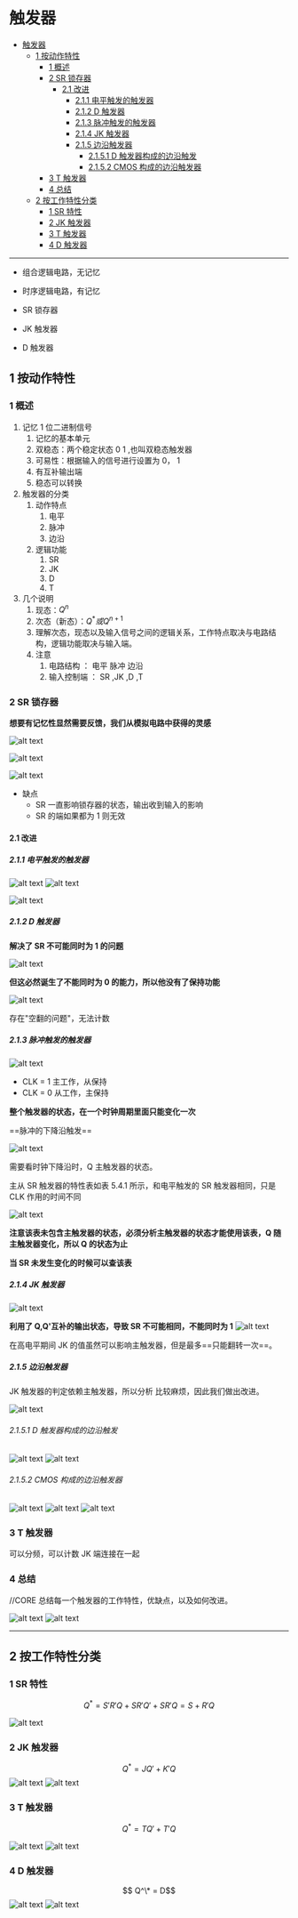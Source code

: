 # 触发器

<!-- @import "[TOC]" {cmd="toc" depthFrom=1 depthTo=6 orderedList=false} -->

<!-- code_chunk_output -->

- [触发器](#触发器)
  - [1 按动作特性](#1-按动作特性)
    - [1 概述](#1-概述)
    - [2 SR 锁存器](#2-sr-锁存器)
      - [2.1 改进](#21-改进)
        - [2.1.1 电平触发的触发器](#211-电平触发的触发器)
        - [2.1.2 D 触发器](#212-d-触发器)
        - [2.1.3 脉冲触发的触发器](#213-脉冲触发的触发器)
        - [2.1.4 JK 触发器](#214-jk-触发器)
        - [2.1.5 边沿触发器](#215-边沿触发器)
          - [2.1.5.1 D 触发器构成的边沿触发](#2151-d-触发器构成的边沿触发)
          - [2.1.5.2 CMOS 构成的边沿触发器](#2152-cmos-构成的边沿触发器)
    - [3 T 触发器](#3-t-触发器)
    - [4 总结](#4-总结)
  - [2 按工作特性分类](#2-按工作特性分类)
    - [1 SR 特性](#1-sr-特性)
    - [2 JK 触发器](#2-jk-触发器)
    - [3 T 触发器](#3-t-触发器-1)
    - [4 D 触发器](#4-d-触发器)

<!-- /code_chunk_output -->

---

- 组合逻辑电路，无记忆
- 时序逻辑电路，有记忆

- SR 锁存器
- JK 触发器
- D 触发器

## 1 按动作特性

### 1 概述

1. 记忆 1 位二进制信号
   1. 记忆的基本单元
   2. 双稳态：两个稳定状态 0 1 ,也叫双稳态触发器
   3. 可易性：根据输入的信号进行设置为 0， 1
   4. 有互补输出端
   5. 稳态可以转换
2. 触发器的分类
   1. 动作特点
      1. 电平
      2. 脉冲
      3. 边沿
   2. 逻辑功能
      1. SR
      2. JK
      3. D
      4. T
3. 几个说明
   1. 现态：$Q^n$
   2. 次态（新态）：$Q^*或 Q^{n+1 }$
   3. 理解次态，现态以及输入信号之间的逻辑关系，工作特点取决与电路结构，逻辑功能取决与输入端。
   4. 注意
      1. 电路结构 ： 电平 脉冲 边沿
      2. 输入控制端 ： SR ,JK ,D ,T

### 2 SR 锁存器

**想要有记忆性显然需要反馈，我们从模拟电路中获得的灵感**

![alt text](image.png)

![alt text](image-1.png)

![alt text](image-2.png)

- 缺点
  - SR 一直影响锁存器的状态，输出收到输入的影响
  - SR 的端如果都为 1 则无效

#### 2.1 改进

##### 2.1.1 电平触发的触发器

![alt text](image-3.png)
![alt text](image-4.png)

![alt text](image-5.png)

##### 2.1.2 D 触发器

**解决了 SR 不可能同时为 1 的问题**

![alt text](image-6.png)

**但这必然诞生了不能同时为 0 的能力，所以他没有了保持功能**

![alt text](image-7.png)

存在"空翻的问题"，无法计数

##### 2.1.3 脉冲触发的触发器

![alt text](image-8.png)

- CLK = 1 主工作，从保持
- CLK = 0 从工作，主保持

**整个触发器的状态，在一个时钟周期里面只能变化一次**

==脉冲的下降沿触发==

![alt text](image-9.png)

需要看时钟下降沿时，Q 主触发器的状态。

主从 SR 触发器的特性表如表 5.4.1 所示，和电平触发的 SR 触发器相同，只是 CLK 作用的时间不同

![alt text](image-10.png)

**注意该表未包含主触发器的状态，必须分析主触发器的状态才能使用该表，Q 随主触发器变化，所以 Q 的状态为止**

**当 SR 未发生变化的时候可以查该表**

##### 2.1.4 JK 触发器

![alt text](image-11.png)

**利用了 Q,Q'互补的输出状态，导致 SR 不可能相同，不能同时为 1**
![alt text](image-14.png)

在高电平期间 JK 的值虽然可以影响主触发器，但是最多==只能翻转一次==。

##### 2.1.5 边沿触发器

JK 触发器的判定依赖主触发器，所以分析 比较麻烦，因此我们做出改进。

![alt text](image-16.png)

###### 2.1.5.1 D 触发器构成的边沿触发

![alt text](image-15.png)
![alt text](image-17.png)

###### 2.1.5.2 CMOS 构成的边沿触发器

![alt text](image-18.png)
![alt text](image-19.png)
![alt text](image-20.png)

### 3 T 触发器

可以分频，可以计数
JK 端连接在一起

### 4 总结

//CORE 总结每一个触发器的工作特性，优缺点，以及如何改进。

![alt text](image-13.png)
![alt text](image-21.png)

---

## 2 按工作特性分类

### 1 SR 特性

$$Q^* = S'R'Q + SR'Q' +SR'Q  = S + R'Q$$

![alt text](image-22.png)

### 2 JK 触发器

$$Q^* = JQ' + K'Q$$
![alt text](image-23.png)
![alt text](image-24.png)

### 3 T 触发器

$$Q^* = TQ' + T'Q$$

![alt text](image-25.png)
![alt text](image-26.png)

### 4 D 触发器

$$ Q^\* = D$$
![alt text](image-27.png)
![alt text](image-28.png)
